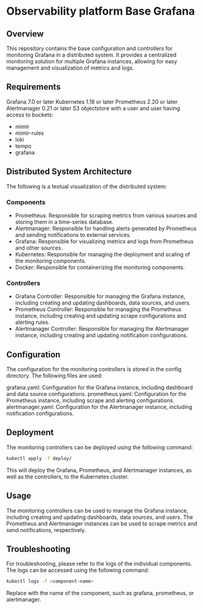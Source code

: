 # Observability platform Base Grafana

## Overview
This repository contains the base configuration and controllers for monitoring Grafana in a distributed system. It provides a centralized monitoring solution for multiple Grafana instances, allowing for easy management and visualization of metrics and logs.

## Requirements
Grafana 7.0 or later
Kubernetes 1.18 or later
Prometheus 2.20 or later
Alertmanager 0.21 or later
S3 objectstore with a user and user having access to buckets:
* mimir
* mimir-rules
* loki
* tempo
* grafana




## Distributed System Architecture
The following is a textual visualization of the distributed system:


### Components
* Prometheus: Responsible for scraping metrics from various sources and storing them in a time-series database.
* Alertmanager: Responsible for handling alerts generated by Prometheus and sending notifications to external services.
* Grafana: Responsible for visualizing metrics and logs from Prometheus and other sources.
* Kubernetes: Responsible for managing the deployment and scaling of the monitoring components.
* Docker: Responsible for containerizing the monitoring components.

### Controllers
* Grafana Controller: Responsible for managing the Grafana instance, including creating and updating dashboards, data sources, and users.
* Prometheus Controller: Responsible for managing the Prometheus instance, including creating and updating scrape configurations and alerting rules.
* Alertmanager Controller: Responsible for managing the Alertmanager instance, including creating and updating notification configurations.

## Configuration
The configuration for the monitoring controllers is stored in the config directory. The following files are used:

grafana.yaml: Configuration for the Grafana instance, including dashboard and data source configurations.
prometheus.yaml: Configuration for the Prometheus instance, including scrape and alerting configurations.
alertmanager.yaml: Configuration for the Alertmanager instance, including notification configurations.

## Deployment
The monitoring controllers can be deployed using the following command:
```bash
kubectl apply -f deploy/
```
This will deploy the Grafana, Prometheus, and Alertmanager instances, as well as the controllers, to the Kubernetes cluster.

## Usage
The monitoring controllers can be used to manage the Grafana instance, including creating and updating dashboards, data sources, and users. The Prometheus and Alertmanager instances can be used to scrape metrics and send notifications, respectively.

## Troubleshooting
For troubleshooting, please refer to the logs of the individual components. The logs can be accessed using the following command:
```bash
kubectl logs -f <component-name>
```
Replace <component-name> with the name of the component, such as grafana, prometheus, or alertmanager.